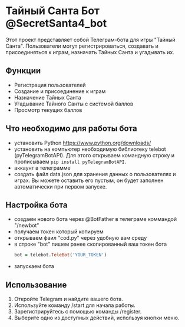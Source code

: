 # Тайный Санта Бот @SecretSanta4_bot

Этот проект представляет собой Телеграм-бота для игры "Тайный Санта". Пользователи могут регистрироваться, создавать и присоединяться к играм, назначать Тайных Санта и угадывать их.

## Функции

- Регистрация пользователей
- Создание и присоединение к играм
- Назначение Тайных Санта
- Угадывание Тайного Санты с системой баллов
- Просмотр текущих баллов


## Что необходимо для работы бота 
- установить Python https://www.python.org/downloads/
- установить на компьютер необходимую библиотеку telebot (pyTelegramBotAPI). Для этого открываем командную строку и прописываем  `pip install pyTelegramBotAPI`.
- аккаунт в телеграмме
- cоздать файл data.json для хранения данных о пользователях и играх. Вы можете оставить его пустым, он будет заполнен автоматически при первом запуске.


## Настройка бота
- создаем нового бота через @BotFather в телеграме коммандой "/newbot"
- получаем токен который копируем
- открываем фаил "cod.py" через удобную вам среду
- в строке "bot" пишем ранее скопированный ваш токен бота
  ```rb
  bot = telebot.TeleBot('YOUR_TOKEN')
  ```
- запускаем бота
  
## Использование

1. Откройте Telegram и найдите вашего бота.
2. Используйте команду /start для начала работы.
3. Зарегистрируйтесь с помощью команды /register.
4. Выберите одно из доступных действий, используя кнопки меню.
